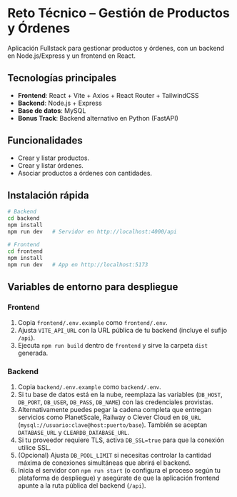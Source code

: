 # Reto Técnico – Gestión de Productos y Órdenes  

Aplicación Fullstack para gestionar productos y órdenes, con un backend en Node.js/Express y un frontend en React.  

## Tecnologías principales
- **Frontend**: React + Vite + Axios + React Router + TailwindCSS  
- **Backend**: Node.js + Express  
- **Base de datos**: MySQL  
- **Bonus Track**: Backend alternativo en Python (FastAPI)  

## Funcionalidades
- Crear y listar productos.  
- Crear y listar órdenes.  
- Asociar productos a órdenes con cantidades.  

## Instalación rápida

```bash
# Backend
cd backend
npm install
npm run dev   # Servidor en http://localhost:4000/api

# Frontend
cd frontend
npm install
npm run dev   # App en http://localhost:5173
```

## Variables de entorno para despliegue

### Frontend

1. Copia `frontend/.env.example` como `frontend/.env`.
2. Ajusta `VITE_API_URL` con la URL pública de tu backend (incluye el sufijo `/api`).
3. Ejecuta `npm run build` dentro de `frontend` y sirve la carpeta `dist` generada.

### Backend

1. Copia `backend/.env.example` como `backend/.env`.
2. Si tu base de datos está en la nube, reemplaza las variables (`DB_HOST`, `DB_PORT`, `DB_USER`, `DB_PASS`, `DB_NAME`) con las credenciales provistas.
3. Alternativamente puedes pegar la cadena completa que entregan servicios como PlanetScale, Railway o Clever Cloud en `DB_URL` (`mysql://usuario:clave@host:puerto/base`). También se aceptan `DATABASE_URL` y `CLEARDB_DATABASE_URL`.
4. Si tu proveedor requiere TLS, activa `DB_SSL=true` para que la conexión utilice SSL.
5. (Opcional) Ajusta `DB_POOL_LIMIT` si necesitas controlar la cantidad máxima de conexiones simultáneas que abrirá el backend.
6. Inicia el servidor con `npm run start` (o configura el proceso según tu plataforma de despliegue) y asegúrate de que la aplicación frontend apunte a la ruta pública del backend (`/api`).
